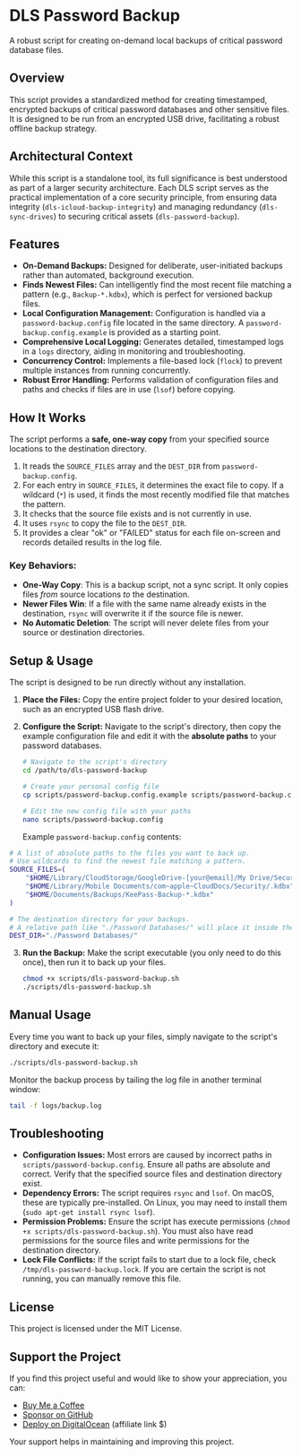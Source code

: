 # DLS Password Backup

A robust script for creating on-demand local backups of critical password database files.

## Overview

This script provides a standardized method for creating timestamped, encrypted backups of critical password databases and other sensitive files. It is designed to be run from an encrypted USB drive, facilitating a robust offline backup strategy.

## Architectural Context

While this script is a standalone tool, its full significance is best understood as part of a larger security architecture. Each DLS script serves as the practical implementation of a core security principle, from ensuring data integrity (`dls-icloud-backup-integrity`) and managing redundancy (`dls-sync-drives`) to securing critical assets (`dls-password-backup`). 

## Features

-   **On-Demand Backups:** Designed for deliberate, user-initiated backups rather than automated, background execution.
-   **Finds Newest Files:** Can intelligently find the most recent file matching a pattern (e.g., `Backup-*.kdbx`), which is perfect for versioned backup files.
-   **Local Configuration Management:** Configuration is handled via a `password-backup.config` file located in the same directory. A `password-backup.config.example` is provided as a starting point.
-   **Comprehensive Local Logging:** Generates detailed, timestamped logs in a `logs` directory, aiding in monitoring and troubleshooting.
-   **Concurrency Control:** Implements a file-based lock (`flock`) to prevent multiple instances from running concurrently.
-   **Robust Error Handling:** Performs validation of configuration files and paths and checks if files are in use (`lsof`) before copying.

## How It Works

The script performs a **safe, one-way copy** from your specified source locations to the destination directory.

1.  It reads the `SOURCE_FILES` array and the `DEST_DIR` from `password-backup.config`.
2.  For each entry in `SOURCE_FILES`, it determines the exact file to copy. If a wildcard (`*`) is used, it finds the most recently modified file that matches the pattern.
3.  It checks that the source file exists and is not currently in use.
4.  It uses `rsync` to copy the file to the `DEST_DIR`.
5.  It provides a clear "ok" or "FAILED" status for each file on-screen and records detailed results in the log file.

### Key Behaviors:
- **One-Way Copy**: This is a backup script, not a sync script. It only copies files *from* source locations *to* the destination.
- **Newer Files Win**: If a file with the same name already exists in the destination, `rsync` will overwrite it if the source file is newer.
- **No Automatic Deletion**: The script will never delete files from your source or destination directories.

## Setup & Usage

The script is designed to be run directly without any installation.

1.  **Place the Files:**
    Copy the entire project folder to your desired location, such as an encrypted USB flash drive.

2.  **Configure the Script:**
    Navigate to the script's directory, then copy the example configuration file and edit it with the **absolute paths** to your password databases.

    ```bash
    # Navigate to the script's directory
    cd /path/to/dls-password-backup
    
    # Create your personal config file
    cp scripts/password-backup.config.example scripts/password-backup.config
    
    # Edit the new config file with your paths
    nano scripts/password-backup.config
    ```

    Example `password-backup.config` contents:

```bash
# A list of absolute paths to the files you want to back up.
# Use wildcards to find the newest file matching a pattern.
SOURCE_FILES=(
    "$HOME/Library/CloudStorage/GoogleDrive-[your@email]/My Drive/Security/*.kdbx"
    "$HOME/Library/Mobile Documents/com~apple~CloudDocs/Security/.kdbx"
    "$HOME/Documents/Backups/KeePass-Backup-*.kdbx"
)

# The destination directory for your backups.
# A relative path like "./Password Databases/" will place it inside the project folder.
DEST_DIR="./Password Databases/"
```

3.  **Run the Backup:**
    Make the script executable (you only need to do this once), then run it to back up your files.

    ```bash
    chmod +x scripts/dls-password-backup.sh
    ./scripts/dls-password-backup.sh
    ```

## Manual Usage

Every time you want to back up your files, simply navigate to the script's directory and execute it:

```bash
./scripts/dls-password-backup.sh
```

Monitor the backup process by tailing the log file in another terminal window:

```bash
tail -f logs/backup.log
```

## Troubleshooting

- **Configuration Issues:** Most errors are caused by incorrect paths in `scripts/password-backup.config`. Ensure all paths are absolute and correct. Verify that the specified source files and destination directory exist.
- **Dependency Errors:** The script requires `rsync` and `lsof`. On macOS, these are typically pre-installed. On Linux, you may need to install them (`sudo apt-get install rsync lsof`).
- **Permission Problems:** Ensure the script has execute permissions (`chmod +x scripts/dls-password-backup.sh`). You must also have read permissions for the source files and write permissions for the destination directory.
- **Lock File Conflicts:** If the script fails to start due to a lock file, check `/tmp/dls-password-backup.lock`. If you are certain the script is not running, you can manually remove this file.

## License

This project is licensed under the MIT License.

## Support the Project

If you find this project useful and would like to show your appreciation, you can:

- [Buy Me a Coffee](https://buymeacoffee.com/pequet)
- [Sponsor on GitHub](https://github.com/sponsors/pequet)
- [Deploy on DigitalOcean](https://www.digitalocean.com/?refcode=51594d5c5604) (affiliate link $) 

Your support helps in maintaining and improving this project. 

